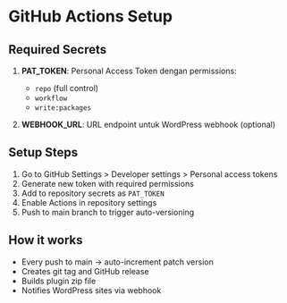 # GitHub Actions Setup

## Required Secrets

1. **PAT_TOKEN**: Personal Access Token dengan permissions:
   - `repo` (full control)
   - `workflow`
   - `write:packages`

2. **WEBHOOK_URL**: URL endpoint untuk WordPress webhook (optional)

## Setup Steps

1. Go to GitHub Settings > Developer settings > Personal access tokens
2. Generate new token with required permissions
3. Add to repository secrets as `PAT_TOKEN`
4. Enable Actions in repository settings
5. Push to main branch to trigger auto-versioning

## How it works

- Every push to main → auto-increment patch version
- Creates git tag and GitHub release
- Builds plugin zip file
- Notifies WordPress sites via webhook